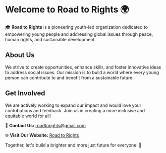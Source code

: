 # Welcome to Road to Rights 🌍

🎓 **Road to Rights** is a pioneering youth-led organization dedicated to empowering young people and addressing global issues through peace, human rights, and sustainable development.

## About Us

We strive to create opportunities, enhance skills, and foster innovative ideas to address social issues. Our mission is to build a world where every young person can contribute to and benefit from a sustainable future.

## Get Involved

We are actively working to expand our impact and would love your contributions and feedback. Join us in creating a more inclusive and equitable world for all!

📧 **Contact Us:** [roadtorights@gmail.com](mailto:roadtorights@gmail.com)

🌐 **Visit Our Website:** [Road to Rights](https://www.roadtorights.org/)

Together, let's build a brighter and more just future for everyone! 🚀
